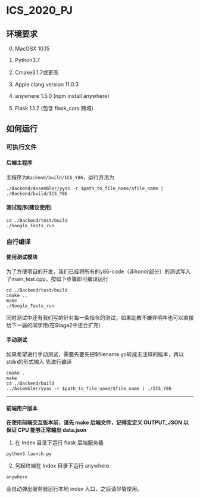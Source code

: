 # ICS_2020_PJ

## 环境要求

0. MacOSX 10.15

1. Python3.7

2. Cmake3.1.7或更高

3. Apple clang version 11.0.3 

4. anywhere 1.5.0 (npm install anywhere)

5. Flask 1.1.2 (包含 flask_cors 跨域)

## 如何运行

### 可执行文件

#### 后端主程序

主程序为`Backend/build/ICS_Y86`，运行方法为

```shell script
./Backend/Assembler/yyas -r $path_to_file_name/$file_name | ./Backend/build/ICS_Y86
```

#### 测试程序(建议使用)

```shell script
cd ./Backend/test/build
./Google_Tests_run 
```

### 自行编译

#### 使用测试模块

为了方便项目的开发，我们已经将所有的y86-code（非honor部分）的测试写入了main_test.cpp，按如下步骤即可编译运行

```shell script
cd ./Backend/test/build
cmake ..
make 
./Google_Tests_run 
```

同时测试中还有我们写的针对每一条指令的测试，如果助教不嫌弃明年也可以直接给下一届的同学用(在Stage2中还会扩充)

#### 手动测试

如果希望进行手动测试，需要先要先把$filename.yo转成无注释的版本，再以stdin的形式输入
先进行编译

```shell script
cmake .
make
cd ./Backend/build
../Assembler/yyas -r $path_to_file_name/$file_name | ./ICS_Y86 
```

---

#### 前端用户版本

**在使用前端交互版本前，请先 make 后端文件，记得宏定义 OUTPUT_JSON 以保证 CPU 能够正常输出 data.json**

1. 在 Index 目录下运行 flask 后端服务器

```shell
python3 launch.py
```

2. 另起终端在 Index 目录下运行 anywhere

```shell
anywhere
```

会自动弹出服务器运行本地 index 入口，之后请尽情使用。
